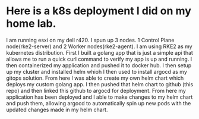 # Here is a k8s deployment I did on my home lab.
I am running esxi on my dell r420. I spun up 3 nodes. 1 Control Plane node(rke2-server) and 2 Worker nodes(rke2-agent). I am using RKE2 as my kubernetes distribution.
First I built a golang app that is just a simple api that allows me to run a quick curl command to verify my app is up and running. I then containerized my application
and pushed it to docker hub. I then setup up my cluster and installed helm whioh I then used to install argocd as my gitops solution. From here I was able to create my 
own helm chart which deploys my custom golang app. I then pushed that helm chart to github (this repo) and then linked this github to argocd for deployment. From here my
application has been deployed and I able to make changes to my helm chart and push them, allowing argocd to automatically spin up new pods with the updated changes made
in my helm chart.
